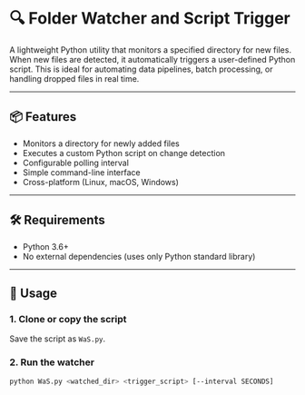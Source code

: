 # 🔍 Folder Watcher and Script Trigger

A lightweight Python utility that monitors a specified directory for new files. When new files are detected, it automatically triggers a user-defined Python script. This is ideal for automating data pipelines, batch processing, or handling dropped files in real time.

---

## 📦 Features

- Monitors a directory for newly added files
- Executes a custom Python script on change detection
- Configurable polling interval
- Simple command-line interface
- Cross-platform (Linux, macOS, Windows)

---

## 🛠️ Requirements

- Python 3.6+
- No external dependencies (uses only Python standard library)

---

## 🚀 Usage

### 1. Clone or copy the script

Save the script as `WaS.py`.

### 2. Run the watcher

```bash
python WaS.py <watched_dir> <trigger_script> [--interval SECONDS]

